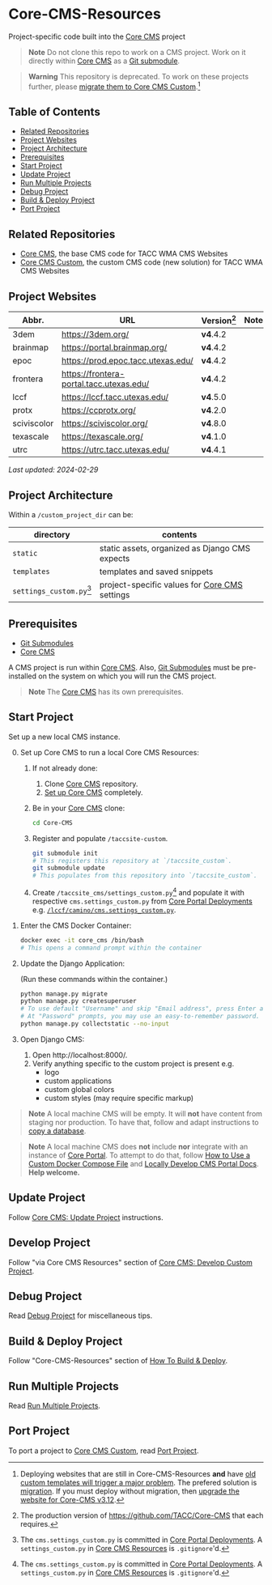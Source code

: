 # Core-CMS-Resources

Project-specific code built into the [Core CMS] project

> **Note**
> Do not clone this repo to work on a CMS project. Work on it directly within [Core CMS] as a [Git submodule][Git Submodules].

> **Warning**
> This repository is deprecated. To work on these projects further, please [migrate them to Core CMS Custom](#port-project).[^1]

[^1]: Deploying websites that are still in Core-CMS-Resources **and** have [old custom templates will trigger a major problem](https://github.com/TACC/Core-CMS-Resources/pull/176#issuecomment-1603194690). The prefered solution is [migration](#port-project). If you must deploy without migration, then [upgrade the website for Core-CMS v3.12](./docs/upgrade-project.md#for-core-cms-v312).

## Table of Contents

- [Related Repositories](#related-repositories)
- [Project Websites](#project-websites)
- [Project Architecture](#project-architecture)
- [Prerequisites](#prerequisites)
- [Start Project](#start-project)
- [Update Project](#update-project)
- [Run Multiple Projects](#run-multiple-projects)
- [Debug Project](#debug-project)
- [Build & Deploy Project](#build--deploy-project)
- [Port Project](#port-project)

## Related Repositories

- [Core CMS], the base CMS code for TACC WMA CMS Websites
- [Core CMS Custom], the custom CMS code (new solution) for TACC WMA CMS Websites

## Project Websites

| Abbr. | URL | Version[^2] | Notes |
| - | - | - | - |
| 3dem | https://3dem.org/ | **v4**.4.2 |
| brainmap | https://portal.brainmap.org/ | **v4**.4.2 |
| epoc | https://prod.epoc.tacc.utexas.edu/ | **v4**.4.2 |
| frontera | https://frontera-portal.tacc.utexas.edu/ | **v4**.4.2 |
| lccf | https://lccf.tacc.utexas.edu/ | **v4**.5.0 |
| protx | https://ccprotx.org/ | **v4**.2.0 |
| sciviscolor | https://sciviscolor.org/ | **v4**.8.0 |
| texascale | https://texascale.org/ | **v4**.1.0 |
| utrc | https://utrc.tacc.utexas.edu/ | **v4**.4.1 |

_Last updated: 2024-02-29_

[^2]: The production version of https://github.com/TACC/Core-CMS that each requires.

## Project Architecture

Within a `/custom_project_dir` can be:

| directory | contents |
| - | - |
| `static` | static assets, organized as Django CMS expects |
| `templates` | templates and saved snippets |
| `settings_custom.py`[^3] | project-specific values for [Core CMS] settings |

[^3]: The `cms.settings_custom.py` is committed in [Core Portal Deployments]. A `settings_custom.py` in [Core CMS Resources] is `.gitignore`'d.

## Prerequisites

- [Git Submodules]
- [Core CMS]

A CMS project is run within [Core CMS]. Also, [Git Submodules] must be pre-installed on the system on which you will run the CMS project.

> **Note**
> The [Core CMS] has its own prerequisites.

## Start Project

Set up a new local CMS instance.

0. Set up Core CMS to run a local Core CMS Resources:

    1. If not already done:
        1. Clone [Core CMS] repository.
        2. [Set up Core CMS](https://github.com/TACC/Core-CMS#readme) completely.
    2. Be in your [Core CMS] clone:

        ```sh
        cd Core-CMS
        ```

    3. Register and populate `/taccsite-custom`.

        ```sh
        git submodule init
        # This registers this repository at `/taccsite_custom`.
        git submodule update
        # This populates from this repository into `/taccsite_custom`.
        ```

    4. Create `/taccsite_cms/settings_custom.py`[^3] and populate it with respective `cms.settings_custom.py` from [Core Portal Deployments] e.g. [`/lccf/camino/cms.settings_custom.py`](https://github.com/TACC/Core-Portal-Deployments/blob/d8e31d9/lccf/camino/cms.settings_custom.py).

1. Enter the CMS Docker Container:

    ```sh
    docker exec -it core_cms /bin/bash
    # This opens a command prompt within the container
    ```

2. Update the Django Application:

    (Run these commands within the container.)

    ```sh
    python manage.py migrate
    python manage.py createsuperuser
    # To use default "Username" and skip "Email address", press Enter at both prompts.
    # At "Password" prompts, you may use an easy-to-remember password.
    python manage.py collectstatic --no-input

    ```

3. Open Django CMS:
    1. Open http://localhost:8000/.
    2. Verify anything specific to the custom project is present e.g.
        - logo
        - custom applications
        - custom global colors
        - custom styles (may require specific markup)

> **Note**
> A local machine CMS will be empty. It will **not** have content from staging nor production. To have that, follow and adapt instructions to [copy a database](https://tacc-main.atlassian.net/wiki/x/GwBJAg).

> **Note**
> A local machine CMS does **not** include **nor** integrate with an instance of [Core Portal]. To attempt to do that, follow [How to Use a Custom Docker Compose File](https://github.com/TACC/Core-CMS/wiki/How-to-Use-a-Custom-Docker-Compose-File) and [Locally Develop CMS Portal Docs](https://github.com/TACC/Core-CMS/wiki/Locally-Develop-CMS---Portal---Docs). **Help welcome.**

## Update Project

Follow [Core CMS: Update Project](https://github.com/TACC/Core-CMS/blob/main/README.md#update-project) instructions.

## Develop Project

Follow "via Core CMS Resources" section of [Core CMS: Develop Custom Project](https://github.com/TACC/Core-CMS/blob/main/docs/develop-custom-project.md#via-core-cms-resources).

## Debug Project

Read [Debug Project](./docs/debug-project.md) for miscellaneous tips.

## Build & Deploy Project

Follow "Core-CMS-Resources" section of [How To Build & Deploy][Build & Deploy Project].

## Run Multiple Projects

Read [Run Multiple Projects](./docs/run-multiple-projects.md).

## Port Project

To port a project to [Core CMS Custom], read [Port Project].

<!-- Link Aliases -->

[Core CMS]: https://github.com/TACC/Core-CMS
[Core Portal]: https://github.com/TACC/Core-Portal
[Core CMS Custom]: https://github.com/TACC/Core-CMS-Custom
[Core CMS Resources]: https://github.com/TACC/Core-CMS-Resources
[Core Portal Deployments]: https://github.com/TACC/Core-Portal-Deployments

[Git Submodules]: https://git-scm.com/book/en/v2/Git-Tools-Submodules

[Build & Deploy Project]: https://tacc-main.atlassian.net/l/cp/3U2WHbVB
[Port Project]: https://github.com/TACC/Core-CMS-Custom/blob/main/docs/port-project.md
[Upgrade Project]: https://github.com/TACC/Core-CMS/blob/main/docs/upgrade-project.md
